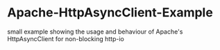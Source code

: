 # Apache-HttpAsyncClient-Example
small example showing the usage and behaviour of Apache's HttpAsyncClient for non-blocking http-io
